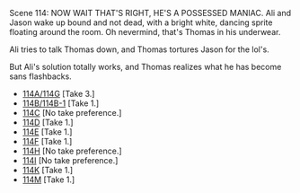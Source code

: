 Scene 114:  NOW WAIT THAT'S RIGHT, HE'S A POSSESSED MANIAC. Ali and Jason wake up bound and not dead, with a bright white, dancing sprite floating around the room. Oh nevermind, that's Thomas in his underwear.

Ali tries to talk Thomas down, and Thomas tortures Jason for the lol's.

But Ali's solution totally works, and Thomas realizes what he has become sans flashbacks.

* [114A/114G](114A-114G--Take03--.md) [Take 3.]
* [114B/114B-1](114B-114B-1--Take01--.md) [Take 1.]
* [114C](114C--NoPref.--.md) [No take preference.]
* [114D](114D.md) [Take 1.]
* [114E](114E.md) [Take 1.]
* [114F](114F.md) [Take 1.]
* [114H](114H--NoPref.--.md) [No take preference.]
* [114I](114I.md) [No take preference.]
* [114K](114K--Take01--.md) [Take 1.]
* [114M](114M--Take01--.md) [Take 1.]
